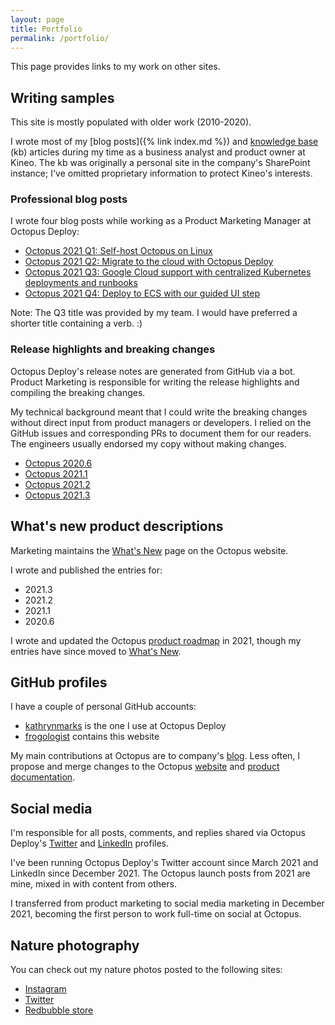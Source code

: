 ```yaml
---
layout: page
title: Portfolio
permalink: /portfolio/
---
```


This page provides links to my work on other sites.

## Writing samples

This site is mostly populated with older work (2010-2020).

I wrote most of my [blog posts]({% link index.md %}) and [knowledge base](https://frogologist.github.io/kb) (kb) articles during my time as a business analyst and product owner at Kineo. The kb was originally a personal site in the company's SharePoint instance; I've omitted proprietary information to protect Kineo's interests.

### Professional blog posts

I wrote four blog posts while working as a Product Marketing Manager at Octopus Deploy:

- [Octopus 2021 Q1: Self-host Octopus on Linux](https://octopus.com/blog/octopus-release-2021-q1)
- [Octopus 2021 Q2: Migrate to the cloud with Octopus Deploy](https://octopus.com/blog/octopus-release-2021-q2)
- [Octopus 2021 Q3: Google Cloud support with centralized Kubernetes deployments and runbooks](https://octopus.com/blog/octopus-release-2021-q3)
- [Octopus 2021 Q4: Deploy to ECS with our guided UI step](https://octopus.com/blog/octopus-release-2021-q4)

Note: The Q3 title was provided by my team. I would have preferred a shorter title containing a verb. :)

### Release highlights and breaking changes

Octopus Deploy's release notes are generated from GitHub via a bot. Product Marketing is responsible for writing the release highlights and compiling the breaking changes.

My technical background meant that I could write the breaking changes without direct input from product managers or developers. I relied on the GitHub issues and corresponding PRs to document them for our readers. The engineers usually endorsed my copy without making changes.

- [Octopus 2020.6](https://octopus.com/downloads/whatsnew/2020.6)
- [Octopus 2021.1](https://octopus.com/downloads/whatsnew/2021.1)
- [Octopus 2021.2](https://octopus.com/downloads/whatsnew/2021.2)
- [Octopus 2021.3](https://octopus.com/downloads/whatsnew/2021.3)

## What's new product descriptions

Marketing maintains the [What's New](https://octopus.com/whatsnew) page on the Octopus website.

I wrote and published the entries for:
  - 2021.3
  - 2021.2
  - 2021.1
  - 2020.6

I wrote and updated the Octopus [product roadmap](https://octopus.com/company/roadmap) in 2021, though my entries have since moved to [What's New](https://octopus.com/whatsnew).

## GitHub profiles

I have a couple of personal GitHub accounts:

- [kathrynmarks](https://github.com/kathrynmarks) is the one I use at Octopus Deploy
- [frogologist](https://github.com/frogologist) contains this website

My main contributions at Octopus are to company's [blog](https://octopus.com/blog). Less often, I propose and merge changes to the Octopus [website](https://octopus.com) and [product documentation](https://octopus.com/docs).

## Social media

I'm responsible for all posts, comments, and replies shared via Octopus Deploy's [Twitter](https://twitter.com/OctopusDeploy) and [LinkedIn](https://www.linkedin.com/company/octopus-deploy/) profiles.

I've been running Octopus Deploy's Twitter account since March 2021 and LinkedIn since December 2021. The Octopus launch posts from 2021 are mine, mixed in with content from others.

I transferred from product marketing to social media marketing in December 2021, becoming the first person to work full-time on social at Octopus.

## Nature photography

You can check out my nature photos posted to the following sites:

- [Instagram](https://www.instagram.com/frogologist)
- [Twitter](https://twitter.com/malleekat)
- [Redbubble store](http://malleekat.redbubble.com)


